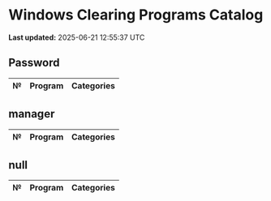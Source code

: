 # Windows Clearing Programs Catalog
**Last updated:** 2025-06-21 12:55:37 UTC
## Password
| № | Program | Categories |
|---|---------|------------|
## manager
| № | Program | Categories |
|---|---------|------------|
## null
| № | Program | Categories |
|---|---------|------------|
